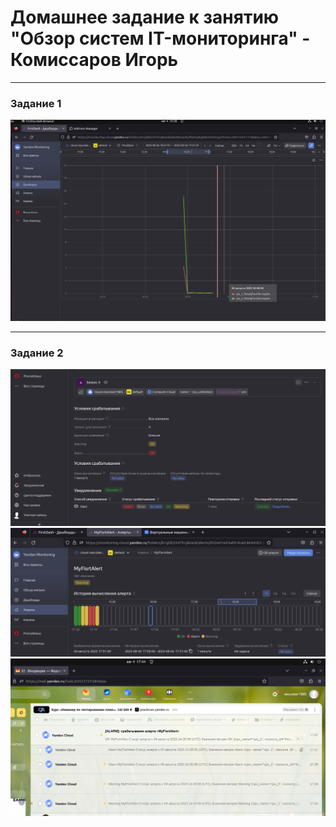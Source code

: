 # Домашнее задание к занятию "Обзор систем IT-мониторинга" - Комиссаров Игорь

---

### Задание 1

![1.png](https://github.com/reocoker85/8-01-git-hw/blob/main/hw-01/img/1.png)


---

### Задание 2

![3.png](https://github.com/reocoker85/8-01-git-hw/blob/main/hw-01/img/3.png)
![2.png](https://github.com/reocoker85/8-01-git-hw/blob/main/hw-01/img/2.png)
![4.png](https://github.com/reocoker85/8-01-git-hw/blob/main/hw-01/img/4.png)

